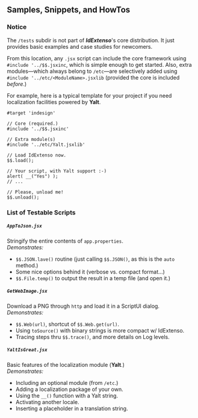 ## Samples, Snippets, and HowTos

### Notice

The `/tests` subdir is not part of ***IdExtenso***'s core distribution. It just provides basic examples and case studies for newcomers.

From this location, any `.jsx` script can include the core framework using `#include '../$$.jsxinc`, which is simple enough to get started. Also, extra modules—which always belong to `/etc`—are selectively added using `#include '../etc/<ModuleName>.jsxlib` (provided the core is included *before*.)

For example, here is a typical template for your project if you need localization facilities powered by **Yalt**.

    #target 'indesign'
    
    // Core (required.)
    #include '../$$.jsxinc'
    
    // Extra module(s)
    #include '../etc/Yalt.jsxlib'
    
    // Load IdExtenso now.
    $$.load();

    // Your script, with Yalt support :-)
    alert( __("Yes") );
    // ...

    // Please, unload me!
    $$.unload(); 

### List of Testable Scripts

##### `AppToJson.jsx`

Stringify the entire contents of `app.properties`.   
_Demonstrates:_
   
* `$$.JSON.lave()` routine (just calling `$$.JSON()`, as this is the `auto` method.)
* Some nice options behind it (verbose vs. compact format…)
* `$$.File.temp()` to output the result in a temp file (and open it.)
 
##### `GetWebImage.jsx`

Download a PNG through `http` and load it in a ScriptUI dialog.   
_Demonstrates:_
   
* `$$.Web(url)`, shortcut of `$$.Web.get(url)`.
* Using `toSource()` with binary strings is more compact w/ IdExtenso.
* Tracing steps thru `$$.trace()`, and more details on Log levels.

##### `YaltIsGreat.jsx`

Basic features of the localization module (**Yalt**.)   
_Demonstrates:_
   
* Including an optional module (from `/etc`.)
* Adding a localization package of your own.
* Using the `__()` function with a Yalt string.
* Activating another locale.
* Inserting a placeholder in a translation string.